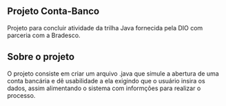 ## Projeto Conta-Banco

Projeto para concluir atividade da trilha Java fornecida pela DIO com parceria com a Bradesco.

## Sobre o projeto

O projeto consiste em criar um arquivo .java que simule a abertura de uma conta bancária e dê usabilidade a ela
exigindo que o usuário insira os dados, assim alimentando o sistema com informções para realizar o processo.